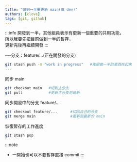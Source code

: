 ```yaml
---
title: "做到一半要更新 main(或 dev)"
authors: [clove]
tags: [git, github]
---
```


:::info
開發到一半，其他組員表示有更新一個重要的共用功能，\
所以我要先把目前做到一半的暫存，\
更新完後再繼續開發
:::

---分支：feature/...(正在開發的分支)
```bash
git stash push -m "work in progress"   #先把做一半的東西存起來
---
```

同步 main
```bash
git checkout main   #切到主分支
git pull            #更新主分支到最新
```

同步開發中的分支 feature/...
```bash
git checkout feature/...      #切回自己的分支
git merge main                #更新到最新的 main
```

恢復暫存的工作進度
```bash
git stash pop
```

:::note
- 一開始也可以不要暫存直接 commit
:::